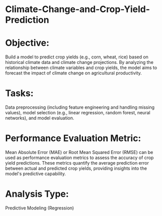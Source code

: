 # Climate-Change-and-Crop-Yield-Prediction

# Objective: 
Build a model to predict crop yields (e.g., corn, wheat, rice) based on historical climate data and climate change projections. By analyzing the relationship between climate variables and crop yields, the model aims to forecast the impact of climate change on agricultural productivity.

# Tasks: 
Data preprocessing (including feature engineering and handling missing values), model selection (e.g., linear regression, random forest, neural networks), and model evaluation.

# Performance Evaluation Metric: 
Mean Absolute Error (MAE) or Root Mean Squared Error (RMSE) can be used as performance evaluation metrics to assess the accuracy of crop yield predictions. These metrics quantify the average prediction error between actual and predicted crop yields, providing insights into the model's predictive capability.

# Analysis Type: 
Predictive Modeling (Regression)
